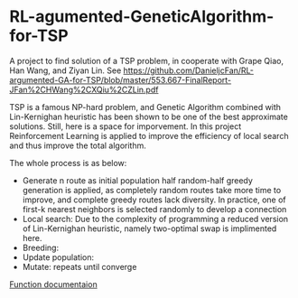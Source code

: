 # RL-agumented-GeneticAlgorithm-for-TSP
A project to find solution of a TSP problem, in cooperate with Grape Qiao, Han Wang, and Ziyan Lin. See https://github.com/DanieljcFan/RL-argumented-GA-for-TSP/blob/master/553.667-FinalReport-JFan%2CHWang%2CXQiu%2CZLin.pdf

TSP is a famous NP-hard problem, and Genetic Algorithm combined with Lin-Kernighan heuristic has been shown to be one of the best approximate solutions. Still, here is a space for imporvement. In this project Reinforcement Learning is applied to improve the efficiency of local search and thus improve the total algorithm. 

The whole process is as below:
 - Generate n route as initial population
 	half random-half greedy  generation is applied, as completely random routes take more time to improve, and complete greedy routes lack diversity.
 	In practice, one of first-k nearest neighbors is selected randomly to develop a connection
 - Local search: Due to the complexity of programming a reduced version of Lin-Kernighan heuristic, namely two-optimal swap is implimented here. 
 - Breeding:
 - Update population:
 - Mutate:
 repeats until converge

[Function documentaion](./function.md)
